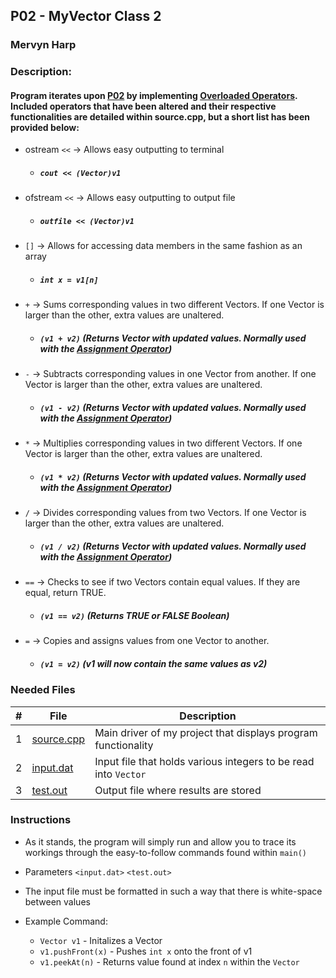 ## P02 - MyVector Class 2
### Mervyn Harp
### Description:

#### Program iterates upon [P02]() by implementing [Overloaded Operators](Broken_Link_To_My_Own_Wiki). Included operators that have been altered and their respective functionalities are detailed within source.cpp, but a short list has been provided below:
- ostream ```<<``` -> Allows easy outputting to terminal
  - ##### ```cout << (Vector)v1```
- ofstream ```<<``` -> Allows easy outputting to output file
  - ##### ```outfile << (Vector)v1```
- ```[]``` -> Allows for accessing data members in the same fashion as an array
  - ##### ```int x = v1[n]```
- ```+``` -> Sums corresponding values in two different Vectors. If one Vector is larger than the other, extra values are unaltered.
  - ##### ```(v1 + v2)``` (Returns Vector with updated values. Normally used with the [Assignment Operator](LINK_LINK))
- ```-``` -> Subtracts corresponding values in one Vector from another. If one Vector is larger than the other, extra values are unaltered.
  - ##### ```(v1 - v2)``` (Returns Vector with updated values. Normally used with the [Assignment Operator](LINK_LINK))
- ```*``` -> Multiplies corresponding values in two different Vectors. If one Vector is larger than the other, extra values are unaltered.
  - ##### ```(v1 * v2)``` (Returns Vector with updated values. Normally used with the [Assignment Operator](LINK_LINK))
- ```/``` -> Divides corresponding values from two Vectors. If one Vector is larger than the other, extra values are unaltered.
  - ##### ```(v1 / v2)``` (Returns Vector with updated values. Normally used with the [Assignment Operator](LINK_LINK))
- ```==``` -> Checks to see if two Vectors contain equal values. If they are equal, return TRUE.
  - ##### ```(v1 == v2)``` (Returns TRUE or FALSE Boolean)
- ```=``` -> Copies and assigns values from one Vector to another.
  - ##### ```(v1 = v2)``` (v1 will now contain the same values as v2)



### Needed Files

|   #   | File            | Description                                        |
| :---: | --------------- | -------------------------------------------------- |
|   1   | [source.cpp](https://github.com/KoalaWizarder/2143-OOP-Harp/blob/main/Assignments/P01/source.cpp)  | Main driver of my project that displays program functionality |
|   2   | [input.dat](https://github.com/KoalaWizarder/2143-OOP-Harp/blob/main/Assignments/P01/input.dat)   | Input file that holds various integers to be read into ```Vector```       |
|   3   | [test.out](https://github.com/KoalaWizarder/2143-OOP-Harp/blob/main/Assignments/P01/test.out)    | Output file where results are stored |

### Instructions

- As it stands, the program will simply run and allow you to trace its workings through the easy-to-follow commands found within `main()`
- Parameters `<input.dat>` `<test.out>`
- The input file must be formatted in such a way that there is white-space between values


- Example Command:
    - `Vector v1` - Initalizes a Vector
    - `v1.pushFront(x)` - Pushes `int x` onto the front of v1
    - `v1.peekAt(n)` - Returns value found at index `n` within the `Vector`
